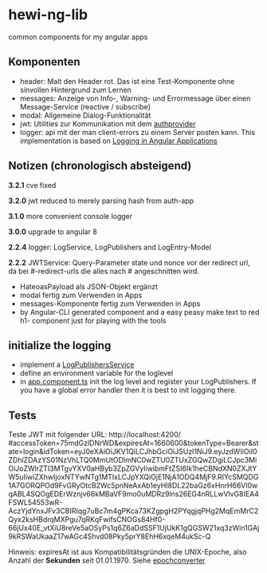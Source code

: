 # hewi-ng-lib

common components for my angular apps

## Komponenten

* header: Malt den Header rot. Das ist eine Test-Komponente ohne sinvollen Hintergrund zum Lernen
* messages: Anzeige von Info-, Warning- und Errormessage über einen Message-Service (reactive / subscribe)
* modal: Allgemeine Dialog-Funktionalität
* jwt: Utilities zur Kommunikation mit dem [authprovider](https://github.com/heike2718/auth-app)
* logger: api mit der man client-errors zu einem Server posten kann. This implementation is based on [Logging in Angular Applications](https://www.codemag.com/Article/1711021/Logging-in-Angular-Applications)




## Notizen (chronologisch absteigend)

__3.2.1__ cve fixed

__3.2.0__ jwt reduced to merely parsing hash from auth-app

__3.1.0__ more convenient console logger

__3.0.0__ upgrade to angular 8

__2.2.4__ logger: LogService, LogPublishers and LogEntry-Model

__2.2.2__ JWTService: Query-Parameter state und nonce vor der redirect url, da bei #-redirect-urls die alles nach # angeschnitten wird.

* HateoasPayload als JSON-Objekt ergänzt
* modal fertig zum Verwenden in Apps
* messages-Komponente fertig zum Verwenden in Apps
* by Angular-CLI generated component and a easy peasy make text to red h1- component just for playing with the tools


## initialize the logging

* implement a [LogPublishersService]( ./projects/hewi-ng-tester/src/app/services/log-publishers.service.ts )
* define an environment variable for the loglevel
* in [app.component.ts](./projects/hewi-ng-tester/src/app/app.component.ts) init the log level and register your LogPublishers. If you have a global error handler then it is best to init logging there.


## Tests

Teste JWT mit folgender URL:
	http://localhost:4200/	#accessToken=75mdGzlDNrWD&expiresAt=1660600&tokenType=Bearer&state=login&idToken=eyJ0eXAiOiJKV1QiLCJhbGciOiJSUzI1NiJ9.eyJzdWIiOiI0ZDhlZDAzYS01NzVhLTQ0MmUtODlmNC0wZTU0ZTUxZGQwZDgiLCJpc3MiOiJoZWlrZTI3MTgvYXV0aHByb3ZpZGVyIiwibmFtZSI6Ik1heCBNdXN0ZXJtYW5uIiwiZXhwIjoxNTYwNTg1MTIxLCJpYXQiOjE1NjA1ODQ4MjF9.RIYcSMQDG1A7GORQPOd9FvGRyOtcB2Wc5pnNeAxAb1eyHI8DL22baGz6xHnrH66Vl0wqABL4SQOgEDErWznjv66kMBaVF9mo0uMDRz9lns26EG4nRLLwVlvG8IEA4FSWL54553wR-AczYjdYnxJFv3CBIRIqg7uBc7m4gPKca73KZgpgH2PYqgjqPHg2MqEmMrC2Qyx2ksHBdrqMXPgu7qRKqFwifsCNOGs84Hf0-66jUx40E_vtXiU8reVe5aOSyPs1q6Z6aDdSSF1UjUkK1gQGSW21xq3zWin1GAj9kRSWaUkaaZ17wAGc4Shvd08Pky5prY8EhH6xqeM4ukSc-Q

Hinweis: expiresAt ist aus Kompatibilitätsgründen die UNIX-Epoche, also Anzahl der __Sekunden__ seit 01.01.1970. Siehe [epochconverter](https://www.epochconverter.com/)

